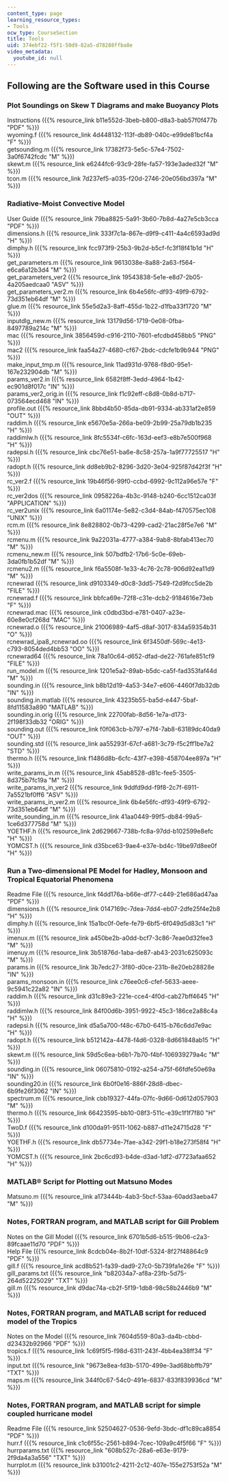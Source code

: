 ```yaml
---
content_type: page
learning_resource_types:
- Tools
ocw_type: CourseSection
title: Tools
uid: 374ebf22-f5f1-50d9-82a5-d78288ffba8e
video_metadata:
  youtube_id: null
---
```


Following are the Software used in this Course
----------------------------------------------

### Plot Soundings on Skew T Diagrams and make Buoyancy Plots

Instructions ({{% resource_link b11e552d-3beb-b800-d8a3-bab57f0f477b "PDF" %}})  
wyoming.f ({{% resource_link 4d448132-113f-db89-040c-e99de81bcf4a "F" %}})  
getsounding.m ({{% resource_link 17382f73-5e5c-57e4-7502-3a0f6742fcdc "M" %}})  
skewt.m ({{% resource_link e6244fc6-93c9-28fe-fa57-193e3aded32f "M" %}})  
tcon.m ({{% resource_link 7d237ef5-a035-f20d-2746-20e056bd397a "M" %}})

### Radiative-Moist Convective Model

User Guide ({{% resource_link 79ba8825-5a91-3b60-7b8d-4a27e5cb3cca "PDF" %}})  
dimensions.h ({{% resource_link 333f7c1a-867e-d9f9-c411-4a4c6593ad9d "H" %}})  
dimphy.h ({{% resource_link fcc973f9-25b3-9b2d-b5cf-fc3f18f41b1d "H" %}})  
get\_parameters.m ({{% resource_link 9613038e-8a88-2a63-f564-e6ca6a12b3d4 "M" %}})  
get\_parameters\_ver2 ({{% resource_link 19543838-5e1e-e8d7-2b05-4a205aedcaa0 "ASV" %}})  
get\_parameters\_ver2.m ({{% resource_link 6b4e56fc-df93-49f9-6792-73d351eb64df "M" %}})  
glue.m ({{% resource_link 55e5d2a3-8aff-455d-1b22-d1fba33f1720 "M" %}})  
inputdlg\_new.m ({{% resource_link 13179d56-1719-0e08-0fba-8497789a214c "M" %}})  
mac ({{% resource_link 3856459d-c916-2110-7601-efcdbd458bb5 "PNG" %}})  
mac2 ({{% resource_link faa54a27-4680-cf67-2bdc-cdcfe1b9b944 "PNG" %}})  
make\_input\_tmp.m ({{% resource_link 11ad931d-9768-f8d0-95e1-167e232904db "M" %}})  
params\_ver2.in ({{% resource_link 6582f8ff-3edd-4964-1b42-ec901d8f017c "IN" %}})  
params\_ver2\_orig.in ({{% resource_link f1c92eff-c8d8-0b8d-b717-073564ecd468 "IN" %}})  
profile.out ({{% resource_link 8bbd4b50-85da-db91-9334-ab331af2e859 "OUT" %}})  
raddim.h ({{% resource_link e5670e5a-266a-be09-2b99-25a79db1b235 "H" %}})  
raddimlw.h ({{% resource_link 8fc5534f-c6fc-163d-eef3-e8b7e500f968 "H" %}})  
radepsi.h ({{% resource_link cbc76e51-ba6e-8c58-257a-1a9f77725517 "H" %}})  
radopt.h ({{% resource_link dd8eb9b2-8296-3d20-3e04-925f87d42f3f "H" %}})  
rc\_ver2.f ({{% resource_link 19b46f56-99f0-ccbd-6992-9c112a96e57e "F" %}})  
rc\_ver2dos ({{% resource_link 0958226a-4b3c-9148-b240-6cc1512ca03f "APPLICATION" %}})  
rc\_ver2unix ({{% resource_link 6a01174e-5e82-c3d4-84ab-f470575ec108 "UNIX" %}})  
rcm.m ({{% resource_link 8e828802-0b73-4299-cad2-21ac28f5e7e6 "M" %}})  
rcmenu.m ({{% resource_link 9a22031a-4777-a384-9ab8-8bfab413ec70 "M" %}})  
rcmenu\_new.m ({{% resource_link 507bdfb2-17b6-5c0e-69eb-3da0fb1b52df "M" %}})  
rcmenu2.m ({{% resource_link f6a5508f-1e33-4c76-2c78-906d92ea11d9 "M" %}})  
rcnewrad ({{% resource_link d9103349-d0c8-3dd5-7549-f2d9fcc5de2b "FILE" %}})  
rcnewrad.f ({{% resource_link bbfca69e-72f8-c31e-dcb2-9184616e73eb "F" %}})  
rcnewrad.mac ({{% resource_link c0dbd3bd-e781-0407-a23e-60e8e0cf268d "MAC" %}})  
rcnewrad.o ({{% resource_link 21006989-4af5-d8af-3017-834a59354b31 "O" %}})  
rcnewrad\_ipa8\_rcnewrad.oo ({{% resource_link 6f3450df-569c-4e13-c793-8054ded4bb53 "OO" %}})  
rcnewrad64 ({{% resource_link 78a10c64-d652-dfad-de22-761afe851cf9 "FILE" %}})  
run\_model.m ({{% resource_link 1201e5a2-89ab-b5dc-ca5f-fad353faf44d "M" %}})  
sounding.in ({{% resource_link b8b12d19-4a53-34e7-e606-4460f7db32db "IN" %}})  
sounding.in.matlab ({{% resource_link 43235b55-ba5d-e447-5baf-8fd11583a890 "MATLAB" %}})  
sounding.in.orig ({{% resource_link 22700fab-8d56-1e7a-d173-2f198f33db32 "ORIG" %}})  
sounding.out ({{% resource_link f0f063cb-b797-e7f4-7ab8-63189dc40da9 "OUT" %}})  
sounding.std ({{% resource_link aa55293f-67cf-a681-3c79-f5c2ff1be7a2 "STD" %}})  
thermo.h ({{% resource_link f1486d8b-6cfc-43f7-e398-458704ee897a "H" %}})  
write\_params\_in.m ({{% resource_link 45ab8528-d81c-fee5-3505-8d375b7fc19a "M" %}})  
write\_params\_in\_ver2 ({{% resource_link 9ddfd9dd-f9f8-2c7f-6911-7a5521bf0ff6 "ASV" %}})  
write\_params\_in\_ver2.m ({{% resource_link 6b4e56fc-df93-49f9-6792-73d351eb64df "M" %}})  
write\_sounding\_in.m ({{% resource_link 41aa0449-99f5-db84-99a5-1ce6d377758d "M" %}})  
YOETHF.h ({{% resource_link 2d629667-738b-fc8a-97dd-b102599e8efc "H" %}})  
YOMCST.h ({{% resource_link d35bce63-9ae4-e37e-bd4c-19be97d8ee0f "H" %}})

### Run a Two-dimensional PE Model for Hadley, Monsoon and Tropical Equatorial Phenomena

Readme File ({{% resource_link f4dd176a-b66e-df77-c449-21e686ad47aa "PDF" %}})  
dimensions.h ({{% resource_link 0147169c-7dea-7dd4-eb07-2dfe25f4e2b8 "H" %}})  
dimphy.h ({{% resource_link 15a1bc0f-0efe-fe79-6bf5-6f049d5d83c1 "H" %}})  
imenux.m ({{% resource_link a450be2b-a0dd-bcf7-3c86-7eae0d32fee3 "M" %}})  
imenuy.m ({{% resource_link 3b51876d-1aba-de87-ab43-2031c625093c "M" %}})  
params.in ({{% resource_link 3b7edc27-3f80-d0ce-231b-8e20eb28828e "IN" %}})  
params\_monsoon.in ({{% resource_link c76ee0c6-cfef-5633-aeee-9c5941c22a82 "IN" %}})  
raddim.h ({{% resource_link d31c89e3-221e-cce4-4f0d-cab27bff4645 "H" %}})  
raddimlw.h ({{% resource_link 84f00d6b-3951-9922-45c3-186ce2a88c4a "H" %}})  
radepsi.h ({{% resource_link d5a5a700-f48c-67b0-6415-b76c6dd7e9ac "H" %}})  
radopt.h ({{% resource_link b512142a-4478-f4d6-0328-8d661848ab15 "H" %}})  
skewt.m ({{% resource_link 59d5c6ea-b6b1-7b70-f4bf-106939279a4c "M" %}})  
sounding.in ({{% resource_link 06075810-0192-a254-a75f-66fdfe50e69a "IN" %}})  
sounding20.in ({{% resource_link 6b0f0e16-886f-28d8-dbec-6b9fe26f3062 "IN" %}})  
spectrum.m ({{% resource_link cbb19327-44fa-07fc-9d66-0d612d057903 "M" %}})  
thermo.h ({{% resource_link 66423595-bb10-08f3-511c-e39c1f1f7f80 "H" %}})  
TwoD.f ({{% resource_link d100da91-9511-1062-b887-d11e24715d28 "F" %}})  
YOETHF.h ({{% resource_link db57734e-7fae-a342-29f1-b18e273f58f4 "H" %}})  
YOMCST.h ({{% resource_link 2bc6cd93-b4de-d3ad-1df2-d7723afaa652 "H" %}})

### MATLAB® Script for Plotting out Matsuno Modes

Matsuno.m ({{% resource_link a173444b-4ab3-5bcf-53aa-60add3aeba47 "M" %}})

### Notes, FORTRAN program, and MATLAB script for Gill Problem

Notes on the Gill Model ({{% resource_link 6701b5d6-b515-9b06-c2a3-89fcaae11d70 "PDF" %}})  
Help File ({{% resource_link 8cdcb04e-8b2f-10df-5324-8f27f48864c9 "PDF" %}})  
gill.f ({{% resource_link acd8b521-fa39-dad9-27c0-5b739fa1e26e "F" %}})  
gill\_params.txt ({{% resource_link "b82034a7-af8a-23fb-5d75-264d52225029" "TXT" %}})  
gill.m ({{% resource_link d9dac74a-cb2f-5f19-1db8-98c58b2446b9 "M" %}})

### Notes, FORTRAN program, and MATLAB script for reduced model of the Tropics

Notes on the Model ({{% resource_link 7604d559-80a3-da4b-cbbd-d23432b92966 "PDF" %}})  
tropics.f ({{% resource_link 1c69f5f5-f98d-6311-243f-4bb4ea38ff34 "F" %}})  
input.txt ({{% resource_link "9673e8ea-fd3b-5170-499e-3ad68bbffb79" "TXT" %}})  
maps.m ({{% resource_link 344f0c67-54c0-491e-6837-833f839936cd "M" %}})

### Notes, FORTRAN program, and MATLAB script for simple coupled hurricane model

Readme File ({{% resource_link 52504627-0536-9efd-3bdc-df1c89ca8854 "PDF" %}})  
hurr.f ({{% resource_link c1c6f55c-2561-b894-7cec-109a9c4f5f66 "F" %}})  
hurrparams.txt ({{% resource_link "608b527c-28a6-e63e-9179-2f9da4a3a556" "TXT" %}})  
hurrplot.m ({{% resource_link b31001c2-4211-2c12-407e-155e2753f52a "M" %}})